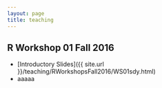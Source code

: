 ```yaml
---
layout: page
title: teaching
---
```


## R Workshop 01 Fall 2016

* [Introductory Slides]({{ site.url }}/teaching/RWorkshopsFall2016/WS01sdy.html) 
* aaaaa


